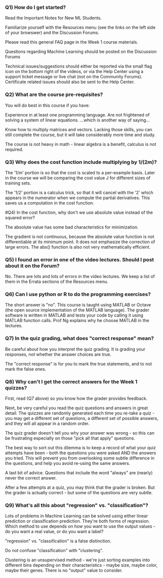 ### Q1) How do I get started?

Read the Important Notes for New ML Students.

Familiarize yourself with the Resources menu (see the links on the left side of your browswer) and the Discussion Forums. 

Please read this general FAQ page in the Week 1 course materials.

Questions regarding Machine Learning should be posted on the Discussion Forums

Technical issues/suggestions should either be reported via the small flag icon on the bottom right of the videos, or via the Help Center using a support ticket message or live chat (not on the Community Forums). Certificate related issues should also be sent to the Help Center.

### Q2) What are the course pre-requisites?

You will do best in this course if you have:

Experience in at least one programming language.
Are not frightened of solving a system of linear equations.
...which is another way of saying...

Know how to multiply matrices and vectors.
Lacking those skills, you can still complete the course, but it will take considerably more time and study.   

The course is not heavy in math - linear algebra is a benefit, calculus is not required.

### Q3) Why does the cost function include multiplying by 1/(2m)?

The '1/m' portion is so that the cost is scaled to a per-example basis. Later in the course we will be comparing the cost value J for different sizes of training sets.

The '1/2' portion is a calculus trick, so that it will cancel with the '2' which appears in the numerator when we compute the partial derivatives. This saves us a computation in the cost function.

#Q4) In the cost function, why don't we use absolute value instead of the squared error?

The absolute value has some bad characteristics for minimization.

 The gradient is not continuous, because the absolute value function is not differentiable at its minimum point.
It does not emphasize the correction of large errors. 
The abs() function is also not very mathematically efficient. 

### Q5) I found an error in one of the video lectures. Should I post about it on the Forum?

No. There are lots and lots of errors in the video lectures. We keep a list of them in the Errata sections of the Resources menu.

### Q6) Can I use python or R to do the programming exercises?

The short answer is "no". This course is taught using MATLAB or Octave (the open source implementation of the MATLAB language). The grader software is written in MATLAB and tests your code by calling it using MATLAB function calls. Prof Ng explains why he choose MATLAB in the lectures.

### Q7) In the quiz grading, what does "correct response" mean?

Be careful about how you interpret the quiz grading. It is grading your responses, not whether the answer choices are true.

The "correct response" is for you to mark the true statements, and to not mark the false ones.

### Q8) Why can't I get the correct answers for the Week 1 quizzes?

First, read (Q7 above) so you know how the grader provides feedback. 

Next, be very careful you read the quiz questions and answers in great detail. The quizzes are randomly generated each time you re-take a quiz - you may get a different set of questions, a different set of possible answers, and they will all appear in a random order.

The quiz grader doesn't tell you why your answer was wrong - so this can be frustrating especially on those "pick all that apply" questions.

The best way to sort out this dilemma is to keep a record of what your quiz attempts have been - both the questions you were asked AND the answers you tried. This will prevent you from overlooking some subtle difference in the questions, and help you avoid re-using the same answers.

A last bit of advice. Questions that include the word "always" are (nearly) never the correct answer.

After a few attempts at a quiz, you may think that the grader is broken. But the grader is actually correct - but some of the questions are very subtle.

### Q9) What's all this about "regression" vs. "classification"?

Lots of problems in Machine Learning can be solved using either linear prediction or classification prediction. They're both forms of regression. Which method to use depends on how you want to use the output values - do you want a real value, or do you want a label?

"regression" vs. "classification" is a false distinction.

Do not confuse "classification" with "clustering".

Clustering is an unsupervised method - we're just sorting examples into different bins depending on their characteristics - maybe size, maybe color, maybe their genes. There is no "output" value to consider.
